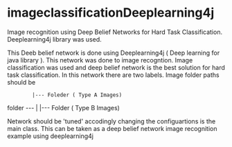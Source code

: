 # imageclassificationDeeplearning4j
Image recognition using Deep Belief Networks for Hard Task Classification. Deeplearning4j library was used. 

This Deeb belief network is done using Deeplearning4j ( Deep learning for java library ). 
This network was done to image recogntion. Image classification was used and deep belief network is the 
best solution for hard task classification. In this network there are two labels. 
Image folder paths should be 

			|--- Foleder ( Type A Images)
folder ---	|
			|--- Folder  ( Type B Images)
			
Network should be 'tuned' accodingly changing the configuartions is the main class. 
This can be taken as a deep belief network image recognition example using deeplearning4j
